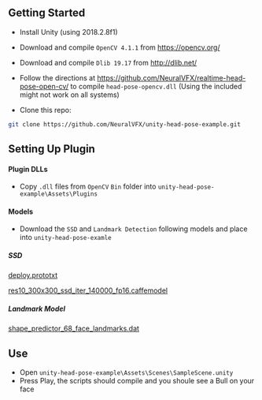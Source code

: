 
## Getting Started
- Install Unity (using 2018.2.8f1)
- Download and compile `OpenCV 4.1.1` from https://opencv.org/
- Download and compile `Dlib 19.17` from http://dlib.net/

- Follow the directions at https://github.com/NeuralVFX/realtime-head-pose-open-cv/ to compile `head-pose-opencv.dll` (Using the included might not work on all systems)

- Clone this repo:

```bash
git clone https://github.com/NeuralVFX/unity-head-pose-example.git
```

## Setting Up Plugin

#### Plugin DLLs
- Copy `.dll` files from `OpenCV` `Bin` folder into `unity-head-pose-example\Assets\Plugins`
#### Models
- Download the `SSD` and `Landmark Detection` following models and place into `unity-head-pose-examle`
##### SSD
[deploy.prototxt](https://github.com/spmallick/learnopencv/blob/master/FaceDetectionComparison/models/deploy.prototxt)

[res10_300x300_ssd_iter_140000_fp16.caffemodel](https://github.com/spmallick/learnopencv/raw/master/FaceDetectionComparison/models/res10_300x300_ssd_iter_140000_fp16.caffemodel)
##### Landmark Model
[shape_predictor_68_face_landmarks.dat](https://github.com/italojs/facial-landmarks-recognition-/blob/master/shape_predictor_68_face_landmarks.dat)

## Use
- Open `unity-head-pose-example\Assets\Scenes\SampleScene.unity`
- Press Play, the scripts should compile and you shoule see a Bull on your face


